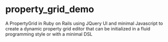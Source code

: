 property_grid_demo
==================

A PropertyGrid in Ruby on Rails using JQuery UI and minimal Javascript to create a dynamic property grid editor that can be initialized in a fluid programming style or with a minimal DSL
